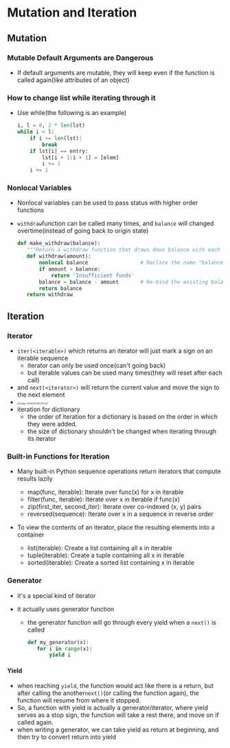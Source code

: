 # Mutation and Iteration

## Mutation

### Mutable Default Arguments are Dangerous

- If default arguments are mutable, they will keep even if the function is called again(like attributes of an object)

### How to change list while iterating through it

- Use while(the following is an example)
	```python
	i, l = 0, 2 * len(lst)
	while i < l:
	    if i >= len(lst):
	        break
	    if lst[i] == entry:
	        lst[i + 1:i + 1] = [elem]
	        i += 1
	    i += 1
	```



### Nonlocal Variables

- Nonlocal variables can be used to pass status with higher order functions

- `withdraw`function can be called many times, and `balance` will changed overtime(instead of going back to origin state)

	 ```python
	def make_withdraw(balance):
	    """Return a withdraw function that draws down balance with each call."""
	    def withdraw(amount):
	        nonlocal balance                 # Declare the name "balance" nonlocal
	        if amount > balance:
	            return 'Insufficient funds'
	        balance = balance - amount       # Re-bind the existing balance name
	        return balance
	    return withdraw
	```



## Iteration

### Iterator

- `iter(<iterable>)` which returns an iterator will just mark a sign on an iterable sequence
	- iterator can only be used once(can't going back)
	- but iterable values can be used many times(they will reset after each call)
- and `next(<iterator>)` will return the current value and move the sign to the next element
- <img src="Week7.assets/image-20240122194337220.png" alt="image-20240122194337220" style="zoom:35%;" />
- iteration for dictionary
	- the order of iteration for a dictionary is based on the order in which they were added.
	- the size of dictionary shouldn't be changed when iterating through its iterator

### Built-in Functions for Iteration

- Many built-in Python sequence operations return iterators that compute results lazily 
	- map(func, iterable): Iterate over func(x) for x in iterable   
	- filter(func, iterable): Iterate over x in iterable if func(x)
	- zip(first_iter, second_iter): Iterate over co-indexed (x, y) pairs
	- reversed(sequence): Iterate over x in a sequence in reverse order

- To view the contents of an iterator, place the resulting elements into a container
	- list(iterable): Create a list containing all x in iterable
	- tuple(iterable): Create a tuple containing all x in iterable
	- sorted(iterable): Create a sorted list containing x in iterable


### Generator

- it's a special kind of iterator

- it actually uses generator function

  - the generator function will go through every yield when a `next()` is called

  	 ```python 
  	def my_generator(x):
  	    for i in range(x):
  	        yield i
  	```


#### Yield

- when reaching `yield`, the function would act like there is a return, but after calling the another`next()`(or calling the function again), the function will resume from where it stopped.
- So, a function with yield is actually a generator/iterator, where yield serves as a stop sign, the function will take a rest there, and move on if called again.
- when writing a generator, we can take yield as return at beginning, and then try to convert return into yield